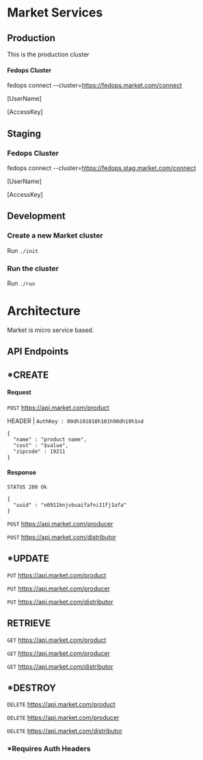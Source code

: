 # Market Services #

## Production ##
This is the production cluster

#### Fedops Cluster ####
fedops connect --cluster=https://fedops.market.com/connect

[UserName]

[AccessKey]

## Staging ##

### Fedops Cluster ###
fedops connect --cluster=https://fedops.stag.market.com/connect

[UserName]

[AccessKey]

## Development ##

### Create a new Market cluster ###
Run `./init`

### Run the cluster ###
Run `./run`

# Architecture #

Market is micro service based.

## API Endpoints ##
## \*CREATE ##

#### Request ####
`POST` https://api.market.com/product

HEADER | `AuthKey : 09dh101010h101h90dh19h1nd`

```
{
  "name" : "product name",
  "cost" : "$value",
  "zipcode" : 19211
}
```

#### Response ####
`STATUS 200 Ok`

```
{
  "uuid" : "n0911knjvbuaifafni11fj1afa"
}
```

`POST` https://api.market.com/producer

`POST` https://api.market.com/distributor

## \*UPDATE ##
`PUT` https://api.market.com/product

`PUT` https://api.market.com/producer

`PUT` https://api.market.com/distributor

## RETRIEVE ##
`GET` https://api.market.com/product

`GET` https://api.market.com/producer

`GET` https://api.market.com/distributor

## \*DESTROY ##
`DELETE` https://api.market.com/product

`DELETE` https://api.market.com/producer

`DELETE` https://api.market.com/distributor

### \*Requires Auth Headers ###
